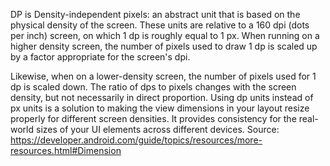 DP is Density-independent pixels: an abstract unit that is based on the physical density of the screen.
These units are relative to a 160 dpi (dots per inch) screen, on which 1 dp is roughly equal to 1 px.
When running on a higher density screen, the number of pixels used to draw 1 dp is scaled up by a factor
appropriate for the screen's dpi.

Likewise, when on a lower-density screen, the number of pixels used for 1 dp is scaled down.
The ratio of dps to pixels changes with the screen density, but not necessarily in direct proportion.
Using dp units instead of px units is a solution to making the view dimensions in your layout
resize properly for different screen densities. It provides consistency for the real-world sizes of
your UI elements across different devices.
Source: https://developer.android.com/guide/topics/resources/more-resources.html#Dimension